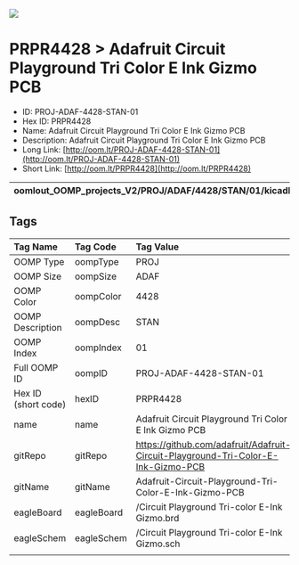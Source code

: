 


  
![][im]
# PRPR4428 > Adafruit Circuit Playground Tri Color E Ink Gizmo PCB

- ID: PROJ-ADAF-4428-STAN-01
- Hex ID: PRPR4428
- Name: Adafruit Circuit Playground Tri Color E Ink Gizmo PCB
- Description: Adafruit Circuit Playground Tri Color E Ink Gizmo PCB
- Long Link: [http://oom.lt/PROJ-ADAF-4428-STAN-01](http://oom.lt/PROJ-ADAF-4428-STAN-01)
- Short Link: [http://oom.lt/PRPR4428](http://oom.lt/PRPR4428)
  

|oomlout_OOMP_projects_V2/PROJ/ADAF/4428/STAN/01/kicadPcb3dFront.png|oomlout_OOMP_projects_V2/PROJ/ADAF/4428/STAN/01/kicadPcb3dBack.png|oomlout_OOMP_projects_V2/PROJ/ADAF/4428/STAN/01/kicadPcb3d.png||
| :---: | :---: | :---: | :---: |

## Tags
  

|Tag Name|Tag Code|Tag Value|
| :--- | :--- | :--- |
|OOMP Type|oompType|PROJ|
|OOMP Size|oompSize|ADAF|
|OOMP Color|oompColor|4428|
|OOMP Description|oompDesc|STAN|
|OOMP Index|oompIndex|01|
|Full OOMP ID|oompID|PROJ-ADAF-4428-STAN-01|
|Hex ID (short code)|hexID|PRPR4428|
|name|name|Adafruit Circuit Playground Tri Color E Ink Gizmo PCB|
|gitRepo|gitRepo|https://github.com/adafruit/Adafruit-Circuit-Playground-Tri-Color-E-Ink-Gizmo-PCB|
|gitName|gitName|Adafruit-Circuit-Playground-Tri-Color-E-Ink-Gizmo-PCB|
|eagleBoard|eagleBoard|/Circuit Playground Tri-color E-Ink Gizmo.brd|
|eagleSchem|eagleSchem|/Circuit Playground Tri-color E-Ink Gizmo.sch|
||||



[im]: PROJ/ADAF/4428/STAN/01/kicadPcb3d_450.png
